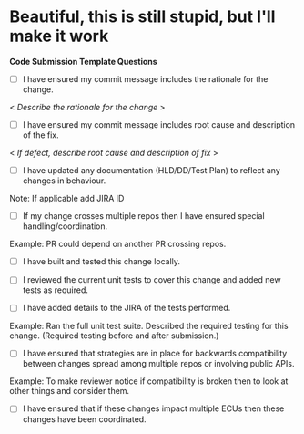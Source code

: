 # Beautiful, this is still stupid, but I'll make it work

**Code Submission Template Questions**

- [ ] I have ensured my commit message includes the rationale for the change.

< *Describe the rationale for the change* >

- [ ] I have ensured my commit message includes root cause and description of the fix.

< *If defect, describe root cause and description of fix* >

- [ ] I have updated any documentation (HLD/DD/Test Plan) to reflect any changes in behaviour.

Note:  If applicable add JIRA ID

- [ ] If my change crosses multiple repos then I have ensured special handling/coordination.

Example: PR could depend on another PR crossing repos.

- [ ] I have built and tested this change locally.

- [ ] I reviewed the current unit tests to cover this change and added new tests as required.

- [ ] I have added details to the JIRA of the tests performed.

Example: Ran the full unit test suite. Described the required testing for this change. (Required testing before and after submission.)

- [ ] I have ensured that strategies are in place for backwards compatibility between changes spread among multiple repos or involving public APIs.

Example: To make reviewer notice if compatibility is broken then to look at other things and consider them.

- [ ] I have ensured that if these changes impact multiple ECUs then these changes have been coordinated.
